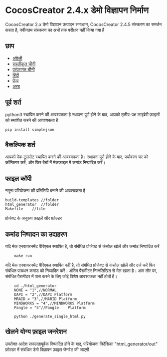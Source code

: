 # CocosCreator 2.4.x डेमो विज्ञापन निर्माण

CocosCreator 2.x डेमो विज्ञापन उत्पादन समाधान, CocosCreator 2.4.5 संस्करण का समर्थन करता है, नवीनतम संस्करण का अभी तक परीक्षण नहीं किया गया है

## छाप

-   [अंग्रेज़ी](README.en.md)
-   [सरलीकृत चीनी](README.zh-CN.md)
-   [परंपरागत चीनी](README.zh-TW.md)
-   [हिंदी](README.hi.md)
-   [फ्रेंच](README.fr.md)
-   [अरब](README.ar.md)

## पूर्व शर्त

python3 स्थापित करने की आवश्यकता है
स्थापना पूर्ण होने के बाद, आपको तृतीय-पक्ष लाइब्रेरी फ़ाइलों को स्थापित करने की आवश्यकता है

```shell
pip install simplejson

```

## वैकल्पिक शर्त

आपको मेक टूलसेट स्थापित करने की आवश्यकता है। स्थापना पूर्ण होने के बाद, पर्यावरण चर को कॉन्फ़िगर करें, और फिर बैचों में मेकफ़ाइल में कमांड निष्पादित करें।

## फाइल कॉपी

नमूना परियोजना की प्रतिलिपि बनाने की आवश्यकता है

```shell
build-templates //folder
html_generator  //folder
Makefile    //file
```

प्रोजेक्ट के अनुरूप फ़ाइलें और फ़ोल्डर

## कमांड निष्पादन का उदाहरण

यदि मेक एनवायरनमेंट वैरिएबल स्थापित है, तो संबंधित प्रोजेक्ट से कंसोल खोलें और कमांड निष्पादित करें

```shell
    make run
```

यदि मेक एनवायरनमेंट वैरिएबल स्थापित नहीं है, तो संबंधित प्रोजेक्ट से कंसोल खोलें और दर्ज करें
फिर संबंधित पायथन कमांड को निष्पादित करें। अंतिम पैरामीटर निम्नलिखित से मेल खाता है। आम तौर पर, संबंधित पैरामीटर में पास करने के लिए कोई विशेष आवश्यकता नहीं होती है।

```shell
    cd ./html_generator
    NONE = "1",//NORMAL 
    DAPI = "2",//DAPI Platform
    MRAID = "3",//MARID Platform
    MINDWORKS = "4",//MINDWORKS Platform
    Pangle = "5"//Pangle    Platform
```

```shell
    python ./generate_single_html.py
```

## खेलने योग्य फ़ाइल जनरेशन

उपरोक्त आदेश सफलतापूर्वक निष्पादित होने के बाद, परियोजना निर्देशिका "html_generator/out" फ़ोल्डर में संबंधित डेमो विज्ञापन फ़ाइल जेनरेट की जाएगी
